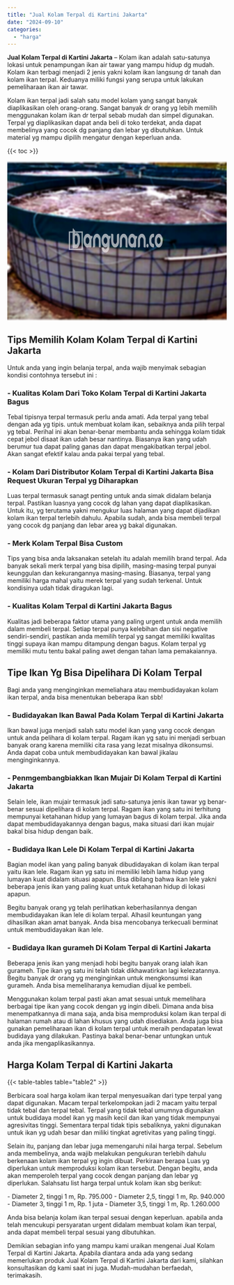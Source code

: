 ```yaml
---
title: "Jual Kolam Terpal di Kartini Jakarta"
date: "2024-09-10"
categories: 
  - "harga"
---
```


**Jual Kolam Terpal di Kartini Jakarta** – Kolam ikan adalah satu-satunya lokasi untuk penampungan ikan air tawar yang mampu hidup dg mudah. Kolam ikan terbagi menjadi 2 jenis yakni kolam ikan langsung dr tanah dan kolam ikan terpal. Keduanya miliki fungsi yang serupa untuk lakukan pemeliharaan ikan air tawar.

Kolam ikan terpal jadi salah satu model kolam yang sangat banyak diaplikasikan oleh orang-orang. Sangat banyak dr orang yg lebih memilih menggunakan kolam ikan dr terpal sebab mudah dan simpel digunakan. Terpal yg diaplikasikan dapat anda beli di toko terdekat, anda dapat membelinya yang cocok dg panjang dan lebar yg dibutuhkan. Untuk material yg mampu dipilih mengatur dengan keperluan anda.

{{< toc >}}

![Jual Kolam Terpal di Kartini Jakarta](/images/jual-kolam-terpal-53.png)

## Tips Memilih Kolam Kolam Terpal di Kartini Jakarta

Untuk anda yang ingin belanja terpal, anda wajib menyimak sebagian kondisi contohnya tersebut ini :

### \- Kualitas Kolam Dari Toko Kolam Terpal di Kartini Jakarta Bagus

Tebal tipisnya terpal termasuk perlu anda amati. Ada terpal yang tebal dengan ada yg tipis. untuk membuat kolam ikan, sebaiknya anda pilih terpal yg tebal. Perihal ini akan benar-benar membantu anda sehingga kolam tidak cepat jebol disaat ikan udah besar nantinya. Biasanya ikan yang udah berumur tua dapat paling ganas dan dapat mengakibatkan terpal jebol. Akan sangat efektif kalau anda pakai terpal yang tebal.

### \- Kolam Dari Distributor Kolam Terpal di Kartini Jakarta Bisa Request Ukuran Terpal yg Diharapkan

Luas terpal termasuk sanagt penting untuk anda simak didalam belanja terpal. Pastikan luasnya yang cocok dg lahan yang dapat diaplikasikan. Untuk itu, yg terutama yakni mengukur luas halaman yang dapat dijadikan kolam ikan terpal terlebih dahulu. Apabila sudah, anda bisa membeli terpal yang cocok dg panjang dan lebar area yg bakal digunakan.

### \- Merk Kolam Terpal Bisa Custom

Tips yang bisa anda laksanakan setelah itu adalah memilih brand terpal. Ada banyak sekali merk terpal yang bisa dipilih, masing-masing terpal punyai keunggulan dan kekurangannya masing-masing. Biasanya, terpal yang memiliki harga mahal yaitu merek terpal yang sudah terkenal. Untuk kondisinya udah tidak diragukan lagi.

### \- Kualitas Kolam Terpal di Kartini Jakarta Bagus

Kualitas jadi beberapa faktor utama yang paling urgent untuk anda memilih dalam membeli terpal. Setiap terpal punya kelebihan dan sisi negative sendiri-sendiri, pastikan anda memilih terpal yg sangat memiliki kwalitas tinggi supaya ikan mampu ditampung dengan bagus. Kolam terpal yg memiliki mutu tentu bakal paling awet dengan tahan lama pemakaiannya.

## Tipe Ikan Yg Bisa Dipelihara Di Kolam Terpal

Bagi anda yang menginginkan memeliahara atau membudidayakan kolam ikan terpal, anda bisa menentukan beberapa ikan sbb!

### \- Budidayakan Ikan Bawal Pada Kolam Terpal di Kartini Jakarta

Ikan bawal juga menjadi salah satu model ikan yang yang cocok dengan untuk anda pelihara di kolam terpal. Ragam ikan yg satu ini menjadi serbuan banyak orang karena memiliki cita rasa yang lezat misalnya dikonsumsi. Anda dapat coba untuk membudidayakan kan bawal jikalau menginginkannya.

### \- Penmgembangbiakkan Ikan Mujair Di Kolam Terpal di Kartini Jakarta

Selain lele, ikan mujair termasuk jadi satu-satunya jenis ikan tawar yg benar-benar sesuai dipelihara di kolam terpal. Ragam ikan yang satu ini terhitung mempunyai ketahanan hidup yang lumayan bagus di kolam terpal. Jika anda dapat membudidayakannya dengan bagus, maka situasi dari ikan mujair bakal bisa hidup dengan baik.

### \- Budidaya Ikan Lele Di Kolam Terpal di Kartini Jakarta

Bagian model ikan yang paling banyak dibudidayakan di kolam ikan terpal yaitu ikan lele. Ragam ikan yg satu ini memiliki lebih lama hidup yang lumayan kuat didalam situasi apapun. Bisa dibilang bahwa ikan lele yakni beberapa jenis ikan yang paling kuat untuk ketahanan hidup di lokasi apapun.

Begitu banyak orang yg telah perlihatkan keberhasilannya dengan membudidayakan ikan lele di kolam terpal. Alhasil keuntungan yang dihasilkan akan amat banyak. Anda bisa mencobanya terkecuali berminat untuk membudidayakan ikan lele.

### \- Budidaya Ikan gurameh Di Kolam Terpal di Kartini Jakarta

Beberapa jenis ikan yang menjadi hobi begitu banyak orang ialah ikan gurameh. Tipe ikan yg satu ini telah tidak dikhawatirkan lagi kelezatannya. Begitu banyak dr orang yg menginginkan untuk mengkonsumsi ikan gurameh. Anda bisa memeliharanya kemudian dijual ke pembeli.

Menggunakan kolam terpal pasti akan amat sesuai untuk memelihara berbagai tipe ikan yang cocok dengan yg ingin dibeli. Dimana anda bisa menempatkannya di mana saja, anda bisa memproduksi kolam ikan terpal di halaman rumah atau di lahan khusus yang udah disediakan. Anda juga bisa gunakan pemeliharaan ikan di kolam terpal untuk meraih pendapatan lewat budidaya yang dilakukan. Pastinya bakal benar-benar untungkan untuk anda jika mengaplikasikannya.

## Harga Kolam Terpal di Kartini Jakarta

{{< table-tables table="table2" >}}

Berbicara soal harga kolam ikan terpal menyesuaikan dari type terpal yang dapat digunakan. Macam terpal terkelompokan jadi 2 macam yaitu terpal tidak tebal dan terpal tebal. Terpal yang tidak tebal umumnya digunakan untuk budidaya model ikan yg masih kecil dan ikan yang tidak mempunyai agresivitas tinggi. Sementara terpal tidak tipis sebaliknya, yakni digunakan untuk ikan yg udah besar dan miliki tingkat agretivitas yang paling tinggi.

Selain itu, panjang dan lebar juga memengaruhi nilai harga terpal. Sebelum anda membelinya, anda wajib melakukan pengukuran terlebih dahulu berkenaan kolam ikan terpal yg ingin dibuat. Perkiraan berapa Luas yg diperlukan untuk memproduksi kolam ikan tersebut. Dengan begitu, anda akan memperoleh terpal yang cocok dengan panjang dan lebar yg diperlukan. Salahsatu list harga terpal untuk kolam ikan sbg berikut:

\- Diameter 2, tinggi 1 m, Rp. 795.000 - Diameter 2,5, tinggi 1 m, Rp. 940.000 - Diameter 3, tinggi 1 m, Rp. 1 juta - Diameter 3,5, tinggi 1 m, Rp. 1.260.000

Anda bisa belanja kolam ikan terpal sesuai dengan keperluan. apabila anda telah mencukupi persyaratan urgent didalam membuat kolam ikan terpal, anda dapat membeli terpal sesuai yang dibutuhkan.

Demikian sebagian info yang mampu kami uraikan mengenai Jual Kolam Terpal di Kartini Jakarta. Apabila diantara anda ada yang sedang memerlukan produk Jual Kolam Terpal di Kartini Jakarta dari kami, silahkan konsultasikan dg kami saat ini juga. Mudah-mudahan berfaedah, terimakasih.
